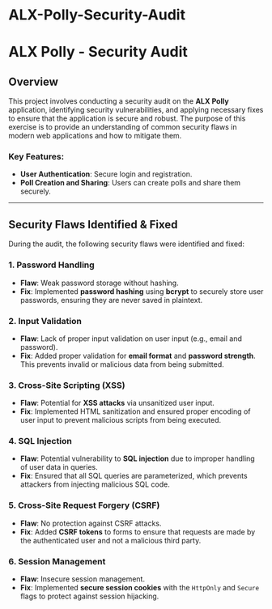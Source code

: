 # ALX-Polly-Security-Audit
# ALX Polly - Security Audit

## Overview

This project involves conducting a security audit on the **ALX Polly** application, identifying security vulnerabilities, and applying necessary fixes to ensure that the application is secure and robust. The purpose of this exercise is to provide an understanding of common security flaws in modern web applications and how to mitigate them.

### Key Features:
- **User Authentication**: Secure login and registration.
- **Poll Creation and Sharing**: Users can create polls and share them securely.

---

## Security Flaws Identified & Fixed

During the audit, the following security flaws were identified and fixed:

### 1. **Password Handling**
   - **Flaw**: Weak password storage without hashing.
   - **Fix**: Implemented **password hashing** using **bcrypt** to securely store user passwords, ensuring they are never saved in plaintext.

### 2. **Input Validation**
   - **Flaw**: Lack of proper input validation on user input (e.g., email and password).
   - **Fix**: Added proper validation for **email format** and **password strength**. This prevents invalid or malicious data from being submitted.

### 3. **Cross-Site Scripting (XSS)**
   - **Flaw**: Potential for **XSS attacks** via unsanitized user input.
   - **Fix**: Implemented HTML sanitization and ensured proper encoding of user input to prevent malicious scripts from being executed.

### 4. **SQL Injection**
   - **Flaw**: Potential vulnerability to **SQL injection** due to improper handling of user data in queries.
   - **Fix**: Ensured that all SQL queries are parameterized, which prevents attackers from injecting malicious SQL code.

### 5. **Cross-Site Request Forgery (CSRF)**
   - **Flaw**: No protection against CSRF attacks.
   - **Fix**: Added **CSRF tokens** to forms to ensure that requests are made by the authenticated user and not a malicious third party.

### 6. **Session Management**
   - **Flaw**: Insecure session management.
   - **Fix**: Implemented **secure session cookies** with the `HttpOnly` and `Secure` flags to protect against session hijacking.



